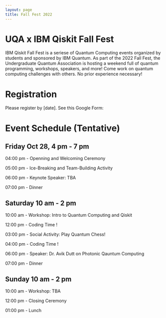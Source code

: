 ```yaml
---
layout: page
title: Fall Fest 2022
---
```


# UQA x IBM Qiskit Fall Fest

IBM Qiskit Fall Fest is a seriese of Quantum Computing events organized by students and sponsored by IBM Quantum. As part of the 2022 Fall Fest, the Undergraduate Quantum Association is hosting a weekend full of quantum programming, workshops, speakers, and more! Come work on quantum computing challenges with others. No prior experience necessary!

# Registration
Please register by [date]. See this Google Form:

# Event Schedule (Tentative)

## Friday Oct 28, 4 pm - 7 pm

04:00 pm - Openning and Welcoming Ceremony

05:00 pm - Ice-Breaking and Team-Building Activity

06:00 pm - Keynote Speaker: TBA

07:00 pm - Dinner

## Saturday 10 am - 2 pm
10:00 am - Workshop: Intro to Quantum Computing and Qiskit

12:00 pm - Coding Time !

03:00 pm - Social Activity: Play Quantum Chess!

04:00 pm - Coding Time !

06:00 pm - Speaker: Dr. Avik Dutt on Photonic Qauntum Computing

07:00 pm - Dinner

## Sunday 10 am - 2 pm

10:00 am - Workshop: TBA

12:00 pm - Closing Ceremony

01:00 pm - Lunch 
